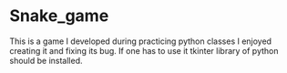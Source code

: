# Snake_game
This is a game I developed during practicing python classes I enjoyed creating it and fixing its bug. If one has to use it tkinter library of python should be installed.
